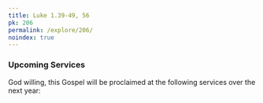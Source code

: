 ```yaml
---
title: Luke 1.39-49, 56
pk: 206
permalink: /explore/206/
noindex: true
---
```


### Upcoming Services

God willing, this Gospel will be proclaimed at the following services over the next year:


